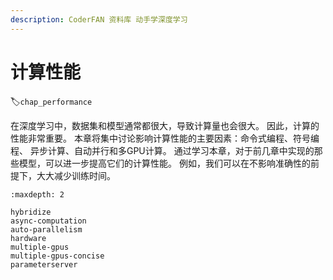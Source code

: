 ```yaml
---
description: CoderFAN 资料库 动手学深度学习
---
```


# 计算性能
:label:`chap_performance`

在深度学习中，数据集和模型通常都很大，导致计算量也会很大。
因此，计算的性能非常重要。
本章将集中讨论影响计算性能的主要因素：命令式编程、符号编程、
异步计算、自动并行和多GPU计算。
通过学习本章，对于前几章中实现的那些模型，可以进一步提高它们的计算性能。
例如，我们可以在不影响准确性的前提下，大大减少训练时间。

```toc
:maxdepth: 2

hybridize
async-computation
auto-parallelism
hardware
multiple-gpus
multiple-gpus-concise
parameterserver
```
